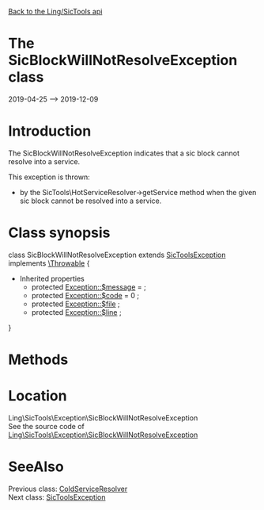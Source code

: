 [Back to the Ling/SicTools api](https://github.com/lingtalfi/SicTools/blob/master/doc/api/Ling/SicTools.md)



The SicBlockWillNotResolveException class
================
2019-04-25 --> 2019-12-09






Introduction
============

The SicBlockWillNotResolveException indicates that a sic block cannot resolve into a service.

This exception is thrown:

- by the SicTools\HotServiceResolver->getService method when the given sic block cannot be resolved into a service.



Class synopsis
==============


class <span class="pl-k">SicBlockWillNotResolveException</span> extends [SicToolsException](https://github.com/lingtalfi/SicTools/blob/master/doc/api/Ling/SicTools/Exception/SicToolsException.md) implements [\Throwable](http://php.net/manual/en/class.throwable.php) {

- Inherited properties
    - protected  [Exception::$message](#property-message) =  ;
    - protected  [Exception::$code](#property-code) = 0 ;
    - protected  [Exception::$file](#property-file) ;
    - protected  [Exception::$line](#property-line) ;

}






Methods
==============






Location
=============
Ling\SicTools\Exception\SicBlockWillNotResolveException<br>
See the source code of [Ling\SicTools\Exception\SicBlockWillNotResolveException](https://github.com/lingtalfi/SicTools/blob/master/Exception/SicBlockWillNotResolveException.php)



SeeAlso
==============
Previous class: [ColdServiceResolver](https://github.com/lingtalfi/SicTools/blob/master/doc/api/Ling/SicTools/ColdServiceResolver.md)<br>Next class: [SicToolsException](https://github.com/lingtalfi/SicTools/blob/master/doc/api/Ling/SicTools/Exception/SicToolsException.md)<br>
